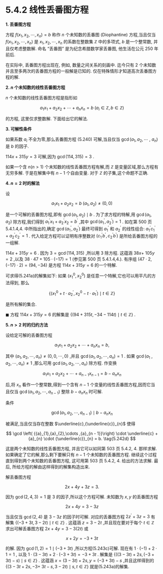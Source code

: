 # 5.4.2 线性丢番图方程

**1. 丢番图方程**

方程 $f\left( {{x}_{1},{x}_{2},\cdots ,{x}_{n}}\right)  = b$ 称作 $n$ 个未知数的丢番图 (Diophantine) 方程,当且仅当 $f\left( {{x}_{1},{x}_{2},\cdots ,{x}_{n}}\right)$ 是 ${x}_{1},{x}_{2},\cdots ,{x}_{n}$ 的系数在整数集 $\mathbb{Z}$ 中的多项式, $b$ 是一个整常数, 并且仅考虑整数解. 命名 “丢番图” 是为纪念希腊数学家丢番图, 他生活在公元 250 年前后.

在实际中, 丢番图方程出现在, 例如, 数量之间关系的刻画中. 迄今只有 2 个未知数并且至多两次的丢番图方程的一般解是已知的. 仅在特殊情形才知道高次丢番图方程的解.

**2. $n$ 个未知数的线性丢番图方程**

$n$ 个未知数的线性丢番图方程是指形如

$$
{a}_{1}{x}_{1} + {a}_{2}{x}_{2} + \cdots  + {a}_{n}{x}_{n} = b\;\left( {{a}_{i} \in  \mathbb{Z}, b \in  \mathbb{Z}}\right)  \tag{5.240}
$$

的方程, 这里仅求整数解. 下面给出它的解法.

**3. 可解性条件**

如果系数 ${a}_{i}$ 不全为零,那么丢番图方程 (5.240) 可解,当且仅当 $\gcd \left( {{a}_{1},{a}_{2},\cdots }\right.$ , $\left. {a}_{n}\right)$ 是 $b$ 的因子.

${114x} + {315y} = 3$ 可解,因为 $\gcd \left( {{114},{315}}\right)  = 3$ .

如果一个含 $n\left( {n > 1}\right)$ 个未知数的线性丢番图方程有解,而 $\mathbb{Z}$ 是变量区域,那么方程有无穷多解. 于是在解集中有 $n - 1$ 个自由变量. 对于 $\mathbb{Z}$ 的子集,这个命题不正确.

**4. $n = 2$ 时的解法**

设

$$
{a}_{1}{x}_{1} + {a}_{2}{x}_{2} = b\;\left( {{a}_{1},{a}_{2}}\right)  \neq  \left( {0,0}\right)  \tag{5.241a}
$$

是一个可解的丢番图方程,即有 $\gcd \left( {{a}_{1},{a}_{2}}\right)  \mid  b$ . 为了求方程的特解,用 $\gcd \left( {{a}_{1},{a}_{2}}\right)$ 除方程,我们得到 ${a}_{1}^{\prime }{x}_{1} + {a}_{2}^{\prime }{x}_{2} = {b}^{\prime }$ ,其中 $\gcd \left( {{a}_{1}^{\prime },{a}_{2}^{\prime }}\right)  = 1$ . 如在第 500 页 5.4.1.4,4. 中所指出的,确定 $\gcd \left( {{a}_{1}^{\prime },{a}_{2}^{\prime }}\right)$ 最终可得到 ${a}_{1}^{\prime }$ 和 ${a}_{2}^{\prime }$ 的线性组合: ${a}_{1}^{\prime }{c}_{1}^{\prime } + {a}_{2}^{\prime }{c}_{2}^{\prime } = 1$ . 代入给定方程可以证明有序整数对 $\left( {{c}_{1}^{\prime }{b}^{\prime },{c}_{2}^{\prime }{b}^{\prime }}\right)$ 是所给丢番图方程的一组解.

${114x} + {315y} = 6$ . 因为 $3 = \gcd \left( {{114},{315}}\right)$ ,所以用 3 除方程. 这蕴涵 ${38x} +$ ${105y} = 2$ ,以及 ${38} \cdot  {47} + {105} \cdot  \left( {-{17}}\right)  = 1$ (参见第 500 页 5.4.1.4,4.). 有序组 $\left( {{47} \cdot  2,\left( {-{17}}\right)  \cdot  2}\right)  = \left( {{94}, - {34}}\right)$ 是方程 ${114x} + {315y} = 6$ 的一个特解.

可求得(5.241a)的解集如下: 如果 $\left( {{x}_{1}^{0},{x}_{2}^{0}}\right)$ 是任意一个特解,它也可以用平凡的方法得到, 那么

$$
\left\{  {\left( {{x}_{1}^{0} + t \cdot  {a}_{2}^{\prime },{x}_{2}^{0} - t \cdot  {a}_{1}^{\prime }}\right)  \mid  t \in  \mathbb{Z}}\right\}   \tag{5.241b}
$$

是所有解的集合.

$\blacksquare$ 方程 ${114x} + {315y} = 6$ 的解集是 $\{ \left( {{94} + {315t}, - {34} - {114t}}\right)  \mid  t \in  \mathbb{Z}\}$ .

**5. $n > 2$ 时的归约方法**

设给定可解的丢番图方程

$$
{a}_{1}{x}_{1} + {a}_{2}{x}_{2} + \cdots  + {a}_{n}{x}_{n} = b, \tag{5.242a}
$$

其中 $\left( {{a}_{1},{a}_{2},\cdots ,{a}_{n}}\right)  \neq  \left( {0,0,\cdots ,0}\right)$ ,并且 $\gcd \left( {{a}_{1},{a}_{2},\cdots ,{a}_{n}}\right)  = 1$ . 如果 $\gcd \left( {a}_{1}\right.$ , $\left. {{a}_{2},\cdots ,{a}_{n}}\right)  \neq  1$ ,那么可用 $\gcd \left( {{a}_{1},{a}_{2},\cdots ,{a}_{n}}\right)$ 除方程. 作变换

$$
{a}_{1}{x}_{1} + {a}_{2}{x}_{2} + \cdots  + {a}_{n - 1}{x}_{n - 1} = b - {a}_{n}{x}_{n} \tag{5.242b}
$$

后,将 ${x}_{n}$ 看作一个整常数,得到一个含有 $n - 1$ 个变量的线性丢番图方程,因而它当且仅当 $\gcd \left( {{a}_{1},{a}_{2},\cdots ,{a}_{n - 1}}\right)$ 整除 $b - {a}_{n}{x}_{n}$ 时可解.

条件

$$
\gcd \left( {{a}_{1},{a}_{2},\cdots ,{a}_{n - 1}}\right)  \mid  b - {a}_{n}{x}_{n} \tag{5.242c}
$$

被满足,当且仅当存在整数 $\underline{c},{\underline{c}}_{n}$ 使得

$$
\gcd \left( {{a}_{1},{a}_{2},\cdots ,{a}_{n - 1}}\right)  \cdot  \underline{c} + {a}_{n} \cdot  {\underline{c}}_{n} = b. \tag{5.242d}
$$

这是两个未知数的线性丢番图方程, 并且它可以如同第 503 页 5.4.2, 4. 那样求解. 如果确定了它的解,那么剩下要解只有 $n - 1$ 个未知数的丢番图方程. 继续这个过程直到得到两个未知数的丢番图方程, 这可用第 503 页 5.4.2, 4. 给出的方法求解. 最后, 所给方程的解由这样得到的解集构造出来.

解丢番图方程

$$
{2x} + {4y} + {3z} = 3. \tag{5.243a}
$$

因为 $\gcd \left( {2,4,3}\right)  = 1$ 是 3 的因子,所以这个方程可解. 未知数为 $x, y$ 的丢番图方程

$$
{2x} + {4y} = 3 - {3z} \tag{5.243b}
$$

当且仅当 $\gcd \left( {2,4}\right)$ 是 $3 - {3z}$ 的因子时可解. 对应的丢番图方程 $2{z}^{\prime } + {3z} = 3$ 有解集 $\{ \left( {-3 + {3t},3 - {2t}}\right)  \mid  t \in  \mathbb{Z}\}$ . 这蕴涵 $z = 3 - {2t}$ ,并且现在要对于每个 $t \in  \mathbb{Z}$ 求出可解丢番图方程 ${2x} + {4y} = 3 - 3\left( {2t}\right)$ 或

$$
x + {2y} =  - 3 + {3t} \tag{5.243c}
$$

的解. 因为 $\gcd \left( {1,2}\right)  = 1 \mid  \left( {-3 + {3t}}\right)$ ,所以方程(5.243c)可解. 现在有 $1 \cdot  \left( {-1}\right)  + 2 \cdot  1 = 1$ , 以及 $1 \cdot  \left( {3 - {3t}}\right)  + 2 \cdot  \left( {-3 + {3t}}\right)  =  - 3 + {3t}$ . 解集是 $\{ \left( {\left( {3 - {3t}}\right)  + {2s},\left( {-3 + {3t}}\right)  - s}\right)  \mid  s \in  \mathbb{Z}\}$ . 这蕴涵 $x = \left( {3 - {3t}}\right)  + {2s}, y = \left( {-3 + {3t}}\right)  - s$ ,并且这样得到的 $\{ (3 - {3t} + {2s}, - 3 +$ ${3t} - s,3 - {2t}) \mid  s, t \in  \mathbb{Z}\}$ 就是(5.243a)的解集.
